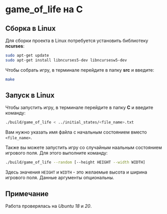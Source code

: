 # game_of_life на C
## Сборка в Linux
Для сборки проекта в Linux потребуется установить библиотеку **ncurses**:

```bash
sudo apt-get update
sudo apt-get install libncurses5-dev libncursesw5-dev
```

Чтобы собрать игру, в терминале перейдите в папку **src** и введите:

```bash
make
```
## Запуск в Linux
Чтобы запустить игру, в терминале перейдите в папку **C** и введите команду:
```bash
./build/game_of_life < ../initial_states/<file_name>.txt
```
Вам нужно указать имя файла с начальным состоянием вместо `<file_name>`.

Также вы можете запустить игру со случайным наальным состоянием игрового поля. Для этого выполните команду:

```bash
./build/game_of_life --random [--height HEIGHT --width WIDTH]
```

Здесь значения `HEIGHT` и `WIDTH` - это желаемые высота и ширина игрового поля. Данные аргументы опциональны.

## Примечание

Работа проверялась на *Ubuntu 18* и *20*.
